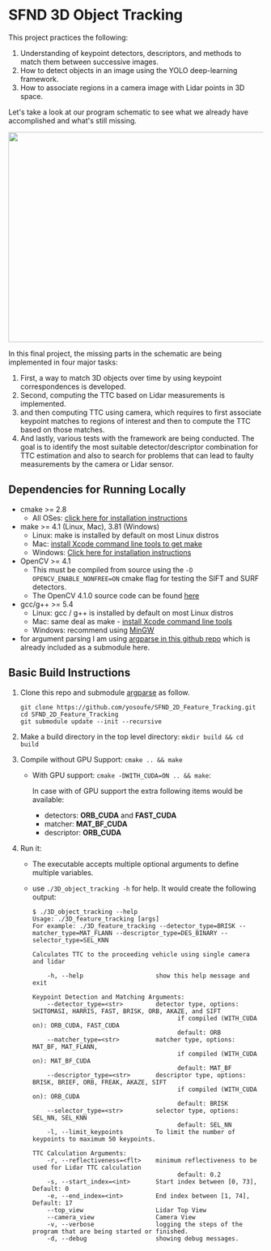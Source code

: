 # SFND 3D Object Tracking

This project practices the following:

1. Understanding of keypoint detectors, descriptors, and methods to match them between successive images.
2. How to detect objects in an image using the YOLO deep-learning framework.
3. How to associate regions in a camera image with Lidar points in 3D space.

Let's take a look at our program schematic to see what we already have accomplished and what's still missing.

<img src="images/course_code_structure.png" width="779" height="414" />

In this final project, the missing parts in the schematic are being implemented in four major tasks: 
1. First, a way to match 3D objects over time by using keypoint correspondences is developed. 
2. Second, computing the TTC based on Lidar measurements is implemented. 
3. and then computing TTC using camera, which requires to first associate keypoint matches to regions of interest and then to compute the TTC based on those matches. 
4. And lastly, various tests with the framework are being conducted. The goal is to identify the most suitable detector/descriptor combination for TTC estimation and also to search for problems that can lead to faulty measurements by the camera or Lidar sensor. 

## Dependencies for Running Locally
* cmake >= 2.8
  * All OSes: [click here for installation instructions](https://cmake.org/install/)
* make >= 4.1 (Linux, Mac), 3.81 (Windows)
  * Linux: make is installed by default on most Linux distros
  * Mac: [install Xcode command line tools to get make](https://developer.apple.com/xcode/features/)
  * Windows: [Click here for installation instructions](http://gnuwin32.sourceforge.net/packages/make.htm)
* OpenCV >= 4.1
  * This must be compiled from source using the `-D OPENCV_ENABLE_NONFREE=ON` cmake flag for testing the SIFT and SURF detectors.
  * The OpenCV 4.1.0 source code can be found [here](https://github.com/opencv/opencv/tree/4.1.0)
* gcc/g++ >= 5.4
  * Linux: gcc / g++ is installed by default on most Linux distros
  * Mac: same deal as make - [install Xcode command line tools](https://developer.apple.com/xcode/features/)
  * Windows: recommend using [MinGW](http://www.mingw.org/)
* for argument parsing I am using [argparse in this github repo](https://github.com/cofyc/argparse)
   which is already included as a submodule here.

## Basic Build Instructions

1. Clone this repo and submodule [argparse](https://github.com/cofyc/argparse) as follow.

   ```
   git clone https://github.com/yosoufe/SFND_2D_Feature_Tracking.git
   cd SFND_2D_Feature_Tracking
   git submodule update --init --recursive
   ```

2. Make a build directory in the top level directory: `mkdir build && cd build`
3. Compile without GPU Support: `cmake .. && make`

      * With GPU support: `cmake -DWITH_CUDA=ON .. && make`:
         
         In case with of GPU support the extra following items would be available: 
            
          * detectors: **ORB_CUDA** and **FAST_CUDA**
          * matcher: **MAT_BF_CUDA**
          * descriptor: **ORB_CUDA**

4. Run it:

   * The executable accepts multiple optional arguments to define multiple variables.
   * use `./3D_object_tracking -h` for help. It would create the following output:

        ```
        $ ./3D_object_tracking --help
        Usage: ./3D_feature_tracking [args]
        For example: ./3D_feature_tracking --detector_type=BRISK --matcher_type=MAT_FLANN --descriptor_type=DES_BINARY --selector_type=SEL_KNN

        Calculates TTC to the proceeding vehicle using single camera and lidar

            -h, --help                    show this help message and exit

        Keypoint Detection and Matching Arguments: 
            --detector_type=<str>         detector type, options: SHITOMASI, HARRIS, FAST, BRISK, ORB, AKAZE, and SIFT
                                                if compiled (WITH_CUDA on): ORB_CUDA, FAST_CUDA
                                                default: ORB
            --matcher_type=<str>          matcher type, options: MAT_BF, MAT_FLANN,
                                                if compiled (WITH_CUDA on): MAT_BF_CUDA
                                                default: MAT_BF
            --descriptor_type=<str>       descriptor type, options: BRISK, BRIEF, ORB, FREAK, AKAZE, SIFT
                                                if compiled (WITH_CUDA on): ORB_CUDA
                                                default: BRISK
            --selector_type=<str>         selector type, options: SEL_NN, SEL_KNN
                                                default: SEL_NN
            -l, --limit_keypoints         To limit the number of keypoints to maximum 50 keypoints.

        TTC Calculation Arguments: 
            -r, --reflectiveness=<flt>    minimum reflectiveness to be used for Lidar TTC calculation
                                                default: 0.2
            -s, --start_index=<int>       Start index between [0, 73], Default: 0
            -e, --end_index=<int>         End index between [1, 74], Default: 17
            --top_view                    Lidar Top View
            --camera_view                 Camera View
            -v, --verbose                 logging the steps of the program that are being started or finished.
            -d, --debug                   showing debug messages.
        ```